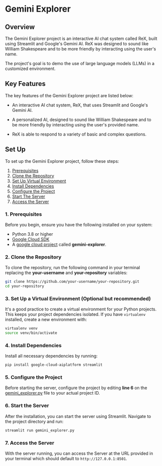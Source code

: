 # Gemini Explorer

## Overview
The Gemini Explorer project is an interactive AI chat system called ReX, built using Streamlit and Google's Gemini AI. ReX was designed to sound like William Shakespeare and to be more friendly by interacting using the user's name.

The project's goal is to demo the use of large language models (LLMs) in a customized environment.

## Key Features
The key features of the Gemini Explorer project are listed below:

- An interactive AI chat system, ReX, that uses Streamlit and Google's Gemini AI.

- A personalized AI, designed to sound like William Shakespeare and to be more friendly by interacting using the user's provided name.

- ReX is able to respond to a variety of basic and complex questions.

## Set Up
To set up the Gemini Explorer project, follow these steps:
1. [Prerequisites](#1-prerequisites)
2. [Clone the Repository](#2-clone-the-repository)
3. [Set Up Virtual Environment](#3-set-up-a-virtual-environment-optional-but-recommended)
4. [Install Dependencies](#4-install-dependencies)
5. [Configure the Project](#5-configure-the-project)
6. [Start The Server](#6-start-the-server)
7. [Access the Server](#7-access-the-server)

### 1. Prerequisites
Before you begin, ensure you have the following installed on your system:
- Python 3.8 or higher
- [Google Cloud SDK](https://cloud.google.com/sdk/docs/install-sdk)
- A [google cloud project](https://console.cloud.google.com/) called **gemini-explorer**.

### 2. Clone the Repository
To clone the repository, run the following command in your terminal replacing the **your-username** and **your-repository** variables:
```bash
git clone https://github.com/your-username/your-repository.git
cd your-repository
```

### 3. Set Up a Virtual Environment (Optional but recommended)
It's a good practice to create a virtual environment for your Python projects. This keeps your project dependencies isolated. If you have `virtualenv` installed, create a new environment with:

```bash
virtualenv venv
source venv/bin/activate
```

### 4. Install Dependencies
Install all necessary dependencies by running:
```bash
pip install google-cloud-aiplatform streamlit
```

### 5. Configure the Project
Before starting the server, configure the project by editing **line 6** on the [gemini_explorer.py](gemini_explorer.py) file to your actual project ID.

### 6. Start the Server
After the installation, you can start the server using Streamlit. Navigate to the project directory and run:
```bash
streamlit run gemini_explorer.py
```

### 7. Access the Server
With the server running, you can access the Server at the URL provided in your terminal which should  default to `http://127.0.0.1:8501`.
